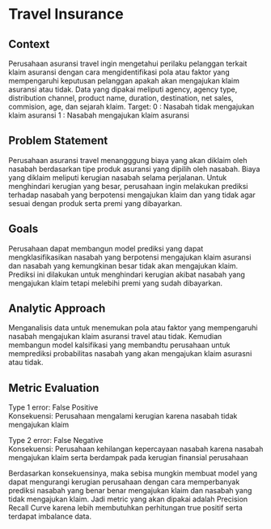 # **Travel Insurance**

## **Context**
Perusahaan asuransi travel ingin mengetahui perilaku pelanggan terkait klaim asuransi dengan cara mengidentifikasi pola atau faktor yang mempengaruhi keputusan pelanggan apakah akan mengajukan klaim asuransi atau tidak. Data yang dipakai meliputi agency, agency type, distribution channel, product name, duration, destination, net sales, commision, age, dan sejarah klaim.
Target:
0 : Nasabah tidak mengajukan klaim asuransi
1 : Nasabah mengajukan klaim asuransi

## **Problem Statement**
Perusahaan asuransi travel menangggung biaya yang akan diklaim oleh nasabah berdasarkan tipe produk asuransi yang dipilih oleh nasabah. Biaya yang diklaim meliputi kerugian nasabah selama perjalanan. Untuk menghindari kerugian yang besar, perusahaan ingin melakukan prediksi terhadap nasabah yang  berpotensi mengajukan klaim dan yang tidak agar sesuai dengan produk serta premi yang dibayarkan.

## **Goals**
Perusahaan dapat membangun model prediksi yang dapat mengklasifikasikan nasabah yang berpotensi mengajukan klaim asuransi dan nasabah yang kemungkinan besar tidak akan mengajukan klaim. Prediksi ini dilakukan untuk menghindari kerugian akibat nasabah yang mengajukan klaim tetapi melebihi premi yang sudah dibayarkan.

## **Analytic Approach**
Menganalisis data untuk menemukan pola atau faktor yang mempengaruhi nasabah mengajukan klaim asuransi travel atau tidak.
Kemudian membangun model kalsifikasi yang membandtu perusahaan untuk memprediksi probabilitas nasabah yang akan mengajukan klaim asurasni atau tidak.

## **Metric Evaluation**
Type 1 error: False Positive
<br>
Konsekuensi: Perusahaan mengalami kerugian karena nasabah tidak mengajukan klaim

Type 2 error: False Negative
<br>
Konsekuensi: Perusahaan kehilangan kepercayaan nasabah karena nasabah mengajukan klaim serta berdampak pada kerugian finansial perusahaan

Berdasarkan konsekuensinya, maka sebisa mungkin membuat model yang dapat mengurangi kerugian perusahaan dengan cara memperbanyak prediksi nasabah yang benar benar mengajukan klaim dan nasabah yang tidak mengajukan klaim. Jadi metric yang akan dipakai adalah Precision Recall Curve karena lebih membutuhkan perhitungan true positif serta terdapat imbalance data.